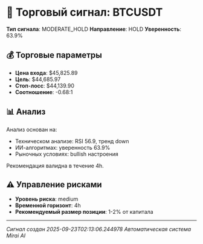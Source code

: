 
# 🎯 Торговый сигнал: BTCUSDT

**Тип сигнала**: MODERATE_HOLD
**Направление**: HOLD
**Уверенность**: 63.9%

## 💰 Торговые параметры
- **Цена входа**: $45,825.89
- **Цель**: $44,685.97
- **Стоп-лосс**: $44,139.90
- **Соотношение**: -0.68:1

## 📊 Анализ

Анализ основан на:
- Техническом анализе: RSI 56.9, тренд down
- ИИ-алгоритмах: уверенность 63.9%
- Рыночных условиях: bullish настроения

Рекомендация валидна в течение 4h.
        

## ⚠️ Управление рисками
- **Уровень риска**: medium
- **Временной горизонт**: 4h
- **Рекомендуемый размер позиции**: 1-2% от капитала

---
*Сигнал создан 2025-09-23T02:13:06.244978*
*Автоматическая система Mirai AI*
        